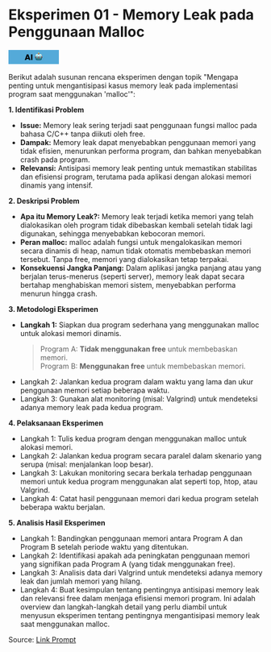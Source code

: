 # **Eksperimen 01 - Memory Leak pada Penggunaan Malloc**

![AI](../Assets/AIFlag.jpg)

Berikut adalah susunan rencana eksperimen dengan topik "Mengapa penting untuk mengantisipasi kasus memory leak pada implementasi program saat menggunakan 'malloc'":

**1. Identifikasi Problem**

- **Issue:** Memory leak sering terjadi saat penggunaan fungsi malloc pada bahasa C/C++ tanpa diikuti oleh free.
- **Dampak:** Memory leak dapat menyebabkan penggunaan memori yang tidak efisien, menurunkan performa program, dan bahkan menyebabkan crash pada program.
- **Relevansi:** Antisipasi memory leak penting untuk memastikan stabilitas dan efisiensi program, terutama pada aplikasi dengan alokasi memori dinamis yang intensif.

**2. Deskripsi Problem**

- **Apa itu Memory Leak?:** Memory leak terjadi ketika memori yang telah dialokasikan oleh program tidak dibebaskan kembali setelah tidak lagi digunakan, sehingga menyebabkan kebocoran memori.
- **Peran malloc:** malloc adalah fungsi untuk mengalokasikan memori secara dinamis di heap, namun tidak otomatis membebaskan memori tersebut. Tanpa free, memori yang dialokasikan tetap terpakai.
- **Konsekuensi Jangka Panjang:** Dalam aplikasi jangka panjang atau yang berjalan terus-menerus (seperti server), memory leak dapat secara bertahap menghabiskan memori sistem, menyebabkan performa menurun hingga crash.

**3. Metodologi Eksperimen**

- **Langkah 1:** Siapkan dua program sederhana yang menggunakan malloc untuk alokasi memori dinamis.
  > Program A: **Tidak menggunakan free** untuk membebaskan memori.\
  >  Program B: **Menggunakan free** untuk membebaskan memori.
- Langkah 2: Jalankan kedua program dalam waktu yang lama dan ukur penggunaan memori setiap beberapa waktu.
- Langkah 3: Gunakan alat monitoring (misal: Valgrind) untuk mendeteksi adanya memory leak pada kedua program.

**4. Pelaksanaan Eksperimen**

- Langkah 1: Tulis kedua program dengan menggunakan malloc untuk alokasi memori.
- Langkah 2: Jalankan kedua program secara paralel dalam skenario yang serupa (misal: menjalankan loop besar).
- Langkah 3: Lakukan monitoring secara berkala terhadap penggunaan memori untuk kedua program menggunakan alat seperti top, htop, atau Valgrind.
- Langkah 4: Catat hasil penggunaan memori dari kedua program setelah beberapa waktu berjalan.

**5. Analisis Hasil Eksperimen**

- Langkah 1: Bandingkan penggunaan memori antara Program A dan Program B setelah periode waktu yang ditentukan.
- Langkah 2: Identifikasi apakah ada peningkatan penggunaan memori yang signifikan pada Program A (yang tidak menggunakan free).
- Langkah 3: Analisis data dari Valgrind untuk mendeteksi adanya memory leak dan jumlah memori yang hilang.
- Langkah 4: Buat kesimpulan tentang pentingnya antisipasi memory leak dan relevansi free dalam menjaga efisiensi memori program.
  Ini adalah overview dan langkah-langkah detail yang perlu diambil untuk menyusun eksperimen tentang pentingnya mengantisipasi memory leak saat menggunakan malloc.

Source: [Link Prompt](https://chatgpt.com/share/64049234-0d52-4b04-8665-60f687ad7619)
